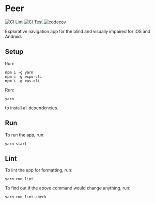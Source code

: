 # Peer

[![CI Lint](https://github.com/Peer-Stevens/peer/actions/workflows/lint.yml/badge.svg)](https://github.com/Peer-Stevens/peer/actions/workflows/lint.yml)
[![CI Test](https://github.com/Peer-Stevens/peer/actions/workflows/test.yml/badge.svg)](https://github.com/Peer-Stevens/peer/actions/workflows/test.yml)
[![codecov](https://codecov.io/gh/Peer-Stevens/peer/branch/main/graph/badge.svg?token=GQU7RZ6VBU)](https://codecov.io/gh/Peer-Stevens/peer)

Explorative navigation app for the blind and visually impaired for iOS and Android.

## Setup

Run:

```
npm i -g yarn
npm i -g expo-cli
npm i -g eas-cli
```

Run:

```
yarn
```

to install all dependencies.

## Run

To run the app, run:

```
yarn start
```

## Lint

To lint the app for formatting, run:

```
yarn run lint
```

To find out if the above command would change anything, run:

```
yarn run lint-check
```
